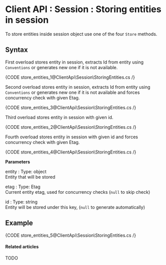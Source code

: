 # Client API : Session : Storing entities in session

To store entities inside session object use one of the four `Store` methods.

## Syntax

First overload stores entity in session, extracts Id from entity using `Conventions` or generates new one if it is not available.

{CODE store_entities_1@ClientApi\Session\StoringEntities.cs /}

Second overload stores entity in session, extracts Id from entity using `Conventions` or generates new one if it is not available and forces concurrency check with given Etag.

{CODE store_entities_3@ClientApi\Session\StoringEntities.cs /}

Third overload stores entity in session with given id.

{CODE store_entities_2@ClientApi\Session\StoringEntities.cs /}

Fourth overload stores entity in session with given id and forces concurrency check with given Etag.

{CODE store_entities_4@ClientApi\Session\StoringEntities.cs /}

**Parameters**

entity
:   Type: object   
Entity that will be stored

etag
:   Type: Etag   
Current entity etag, used for concurrency checks (`null` to skip check)   

id
:   Type: string   
Entity will be stored under this key, (`null` to generate automatically)  

## Example

{CODE store_entities_5@ClientApi\Session\StoringEntities.cs /}

#### Related articles

TODO